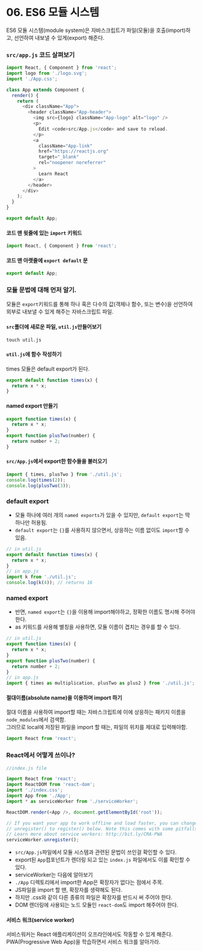 # 06. ES6 모듈 시스템
ES6 모듈 시스템(module system)은 자바스크립트가 파일(모듈)을 호출(import)하고, 선언하여 내보낼 수 있게(export) 해준다.

### ```src/app.js``` 코드 살펴보기
``` js
import React, { Component } from 'react';
import logo from './logo.svg';
import './App.css';

class App extends Component {
  render() {
    return (
      <div className="App">
        <header className="App-header">
          <img src={logo} className="App-logo" alt="logo" />
          <p>
            Edit <code>src/App.js</code> and save to reload.
          </p>
          <a
            className="App-link"
            href="https://reactjs.org"
            target="_blank"
            rel="noopener noreferrer"
          >
            Learn React
          </a>
        </header>
      </div>
    );
  }
}

export default App;
```

#### 코드 맨 윗줄에 있는 ```import``` 키워드
``` js
import React, { Component } from 'react';
```

#### 코드 맨 아랫줄에 ```export default``` 문
``` js
export default App;
```

### 모듈 문법에 대해 먼저 알기.
모듈은 ```export```키워드를 통해 하나 혹은 다수의 값(객체나 함수, 또는 변수)을 선언하여 외부로 내보낼 수 있게 해주는 자바스크립트 파일.  

#### ```src```폴더에 새로운 파일, ```util.js```만들어보기
``` cmd
touch util.js
```

#### ```util.js```에 함수 작성하기
times 모듈은 default export가 된다.
``` js
export default function times(x) {
  return x * x;
}
```

#### named export 만들기
``` js
export function times(x) {
  return x * x;
}
export function plusTwo(number) {
  return number + 2;
}
```

#### ```src/App.js```에서 export한 함수들을 불러오기
``` js
import { times, plusTwo } from './util.js';
console.log(times(2));
console.log(plusTwo(3));
```

### default export
- 모듈 하나에 여러 개의 ```named exports```가 있을 수 있지만, ```default export```는 딱 하나만 허용됨.
- ```default export```는 ```{}```를 사용하지 않으면서, 상응하는 이름 없이도 ```import```할 수 있음.
``` js
// in util.js
export default function times(x) {
  return x * x;
}
// in app.js
import k from './util.js';
console.log(k(4)); // returns 16
```

### named export
- 반면, ```named export```는 ```{}```을 이용해 import해야하고, 정확한 이름도 명시해 주어야 한다.
- as 키워드를 사용해 별칭을 사용하면, 모듈 이름이 겹치는 경우를 할 수 있다.
``` js
// in util.js
export function times(x) {
  return x * x;
}
export function plusTwo(number) {
  return number + 2;
}
// in app.js
import { times as multiplication, plusTwo as plus2 } from './util.js';
```

#### 절대이름(absolute name)을 이용하며 import 하기
절대 이름을 사용하여 import할 때는 자바스크립트에 이에 상응하는 패키지 이름을 ```node_modules```에서 검색함.  
그러므로 local에 저장된 파일을 import 할 때는, 파일의 위치를 제대로 입력해야함.
``` js
import React from 'react';
```

### React에서 어떻게 쓰이나?
``` js
//index.js file

import React from 'react';
import ReactDOM from 'react-dom';
import './index.css';
import App from './App';
import * as serviceWorker from './serviceWorker';

ReactDOM.render(<App />, document.getElementById('root'));

// If you want your app to work offline and load faster, you can change
// unregister() to register() below. Note this comes with some pitfalls.
// Learn more about service workers: http://bit.ly/CRA-PWA
serviceWorker.unregister();
```
- ```src/App.js```파일에서 모듈 시스템과 관련된 문법이 쓰인걸 확인할 수 있다.  
- export된 ```App```컴포넌트가 렌더링 되고 있는 ```index.js``` 파일에서도 이를 확인할 수 있다.
- serviceWorker는 다음에 알아보기
- ```./App``` 디렉토리에서 import한 App은 확장자가 없다는 점에서 주목.
- JS파일을 import 할 땐, 확장자를 생략해도 된다.
- 하지만 .css와 같이 다른 종류의 파일은 확장자를 반드시 써 주어야 한다.
- DOM 렌더링에 사용되는 노드 모듈인 ```react-dom```도 import 해주어야 한다.

#### 서비스 워크(service worker)
서비스워커는 React 애플리케이션이 오프라인에서도 작동할 수 있게 해준다. PWA(Progressive Web App)을 학습하면서 서비스 워크를 알아가라.



